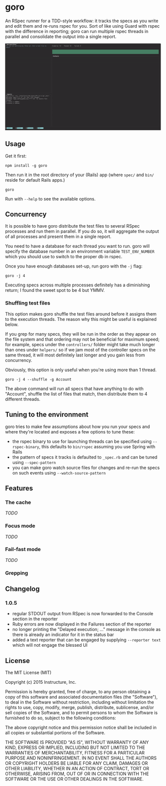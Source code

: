 # goro 

An RSpec runner for a TDD-style workflow: it tracks the specs as you write and
edit them and re-runs rspec for you. Sort of like using Guard with rspec with 
the difference in reporting; goro can run multiple rspec threads in parallel 
and consolidate the output into a single report.

![goro in action](goro.gif)

## Usage

Get it first:

    npm install -g goro

Then run it in the root directory of your (Rails) app (where `spec/` and `bin/` reside for default Rails apps.)

    goro

Run with `--help` to see the available options.

## Concurrency

It is possible to have goro distribute the test files to several RSpec processes and run them in parallel. If you do so, it will aggregate the output of all processes and present them in a single report.

You need to have a database for each thread you want to run. goro will specify
the database number in an environment variable `TEST_ENV_NUMBER` which you should use to switch to the proper db in rspec.

Once you have enough databases set-up, run goro with the `-j` flag:

    goro -j 4

Executing specs across multiple processes definitely has a diminishing return; I found the sweet spot to be 4 but YMMV.

### Shuffling test files

This option makes goro shuffle the test files around before it assigns them to the execution threads. The reason why this might be useful is explained below.

If you grep for many specs, they will be run in the order as they appear on the file system and that ordering may not be beneficial for maximum speed; for example, specs under the `controllers/` folder might take much longer than ones under `helpers/` so if we jam most of the controller specs on the same thread, it will most definitely last longer and you gain less from concurrency.

Obviously, this option is only useful when you're using more than 1 thread.

    goro -j 4 --shuffle -g Account

The above command will run all specs that have anything to do with "Account", shuffle the list of files that match, then distribute them to 4 different threads.

## Tuning to the environment

goro tries to make few assumptions about how you run your specs and where they're located and exposes a few options to tune these:

- the rspec binary to use for launching threads can be specified using `--rspec-binary`, this defaults to `bin/rspec` assuming you use Spring with Rails
- the pattern of specs it tracks is defaulted to `_spec.rb` and can be tuned using `--spec-pattern`
- you can make goro watch source files for changes and re-run the specs on such events using `--watch-source-pattern`

## Features

### The cache

_TODO_

### Focus mode

_TODO_

### Fail-fast mode

_TODO_

### Grepping

## Changelog

### 1.0.5

- regular STDOUT output from RSpec is now forwarded to the Console section
  in the reporter
- Ruby errors are now displayed in the Failures section of the reporter
- no longer printing the "Delayed execution; ..." message in the console
  as there is already an indicator for it in the status bar
- added a text reporter that can be engaged by supplying `--reporter text` 
  which will not engage the blessed UI

## License

The MIT License (MIT)

Copyright (c) 2015 Instructure, Inc.

Permission is hereby granted, free of charge, to any person obtaining a copy
of this software and associated documentation files (the "Software"), to deal
in the Software without restriction, including without limitation the rights
to use, copy, modify, merge, publish, distribute, sublicense, and/or sell
copies of the Software, and to permit persons to whom the Software is
furnished to do so, subject to the following conditions:

The above copyright notice and this permission notice shall be included in all
copies or substantial portions of the Software.

THE SOFTWARE IS PROVIDED "AS IS", WITHOUT WARRANTY OF ANY KIND, EXPRESS OR
IMPLIED, INCLUDING BUT NOT LIMITED TO THE WARRANTIES OF MERCHANTABILITY,
FITNESS FOR A PARTICULAR PURPOSE AND NONINFRINGEMENT. IN NO EVENT SHALL THE
AUTHORS OR COPYRIGHT HOLDERS BE LIABLE FOR ANY CLAIM, DAMAGES OR OTHER
LIABILITY, WHETHER IN AN ACTION OF CONTRACT, TORT OR OTHERWISE, ARISING FROM,
OUT OF OR IN CONNECTION WITH THE SOFTWARE OR THE USE OR OTHER DEALINGS IN THE
SOFTWARE.